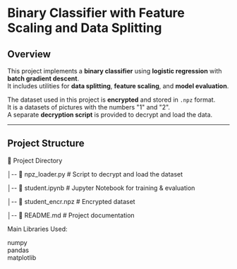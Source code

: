 # Binary Classifier with Feature Scaling and Data Splitting  

## Overview  
This project implements a **binary classifier** using **logistic regression** with **batch gradient descent**.  
It includes utilities for **data splitting**, **feature scaling**, and **model evaluation**.  

The dataset used in this project is **encrypted** and stored in `.npz` format.  
It is a datasets of pictures with the numbers "1" and "2".  
A separate **decryption script** is provided to decrypt and load the data.  

---

## Project Structure  
📂 Project Directory

│-- 📜 npz_loader.py # Script to decrypt and load the dataset


│-- 📜 student.ipynb # Jupyter Notebook for training & evaluation

│-- 📜 student_encr.npz # Encrypted dataset

│-- 📜 README.md # Project documentation


Main Libraries Used:

numpy  
pandas  
matplotlib  

